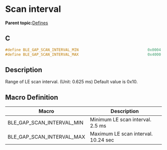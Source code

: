 # Scan interval

**Parent topic:**[Defines](GUID-9781CD29-3C4B-41EE-8F98-355D2AA99482.md)

## C

```c
#define BLE_GAP_SCAN_INTERVAL_MIN                               0x0004
#define BLE_GAP_SCAN_INTERVAL_MAX                               0x4000
```

## Description

Range of LE scan interval. \(Unit: 0.625 ms\) Default value is 0x10.

## Macro Definition

|Macro|Description|
|-----|-----------|
|BLE\_GAP\_SCAN\_INTERVAL\_MIN|Minimum LE scan interval. 2.5 ms|
|BLE\_GAP\_SCAN\_INTERVAL\_MAX|Maximum LE scan interval. 10.24 sec|

